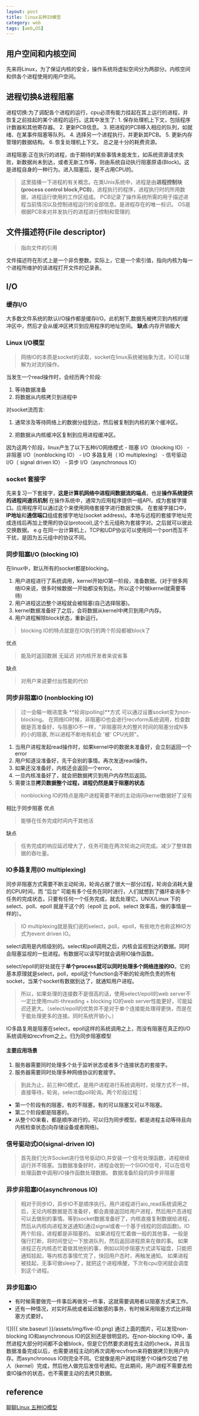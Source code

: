 ```yaml
---
layout: post
title: linux五种IO模型 
category: web
tags: [web,OS]
---
```

## 用户空间和内核空间
先来将Linux，为了保证内核的安全，操作系统将虚拟空间分为两部分。内核空间和供各个进程使用的用户空间。

## 进程切换&进程阻塞
进程切换:为了调配各个进程的运行，cpu必须有能力挂起在其上运行的进程，并恢复之前挂起的某个进程的运行。这其中发生了:
	1. 保存处理机上下文，包括程序计数器和其他寄存器。
	2. 更新PCB信息。
	3. 把进程的PCB移入相应的队列，如就绪、在某事件阻塞等队列。
	4. 选择另一个进程执行，并更新其PCB。
	5. 更新内存管理的数据结构。
	6. 恢复处理机上下文。
总之是十分的耗费资源。

进程阻塞:正在执行的进程，由于期待的某些事情未能发生，如系统资源请求失败，新数据尚未到达，或者无新工作等，则由系统自动执行阻塞原语(Block)。这是进程自身的一种行为。进入阻塞后，是不占用CPU的。

> 这里插播一下进程的有关概念。在类Unix系统中，进程是由**进程控制块(process control block,PCB)**，进程执行的程序，进程执行时的所用数据，进程运行使用的工作区组成。
PCB记录了操作系统所需的用于描述进程当前情况以及控制进程运行的全部信息。是进程存在的唯一标识。
OS是根据PCB来对并发执行的进程进行控制和管理的.

## 文件描述符(File descriptor)
> 指向文件的引用
 
文件描述符在形式上是一个非负整数。实际上，它是一个索引值，指向内核为每一个进程所维护的该进程打开文件的记录表。

## I/O
### 缓存I/O
大多数文件系统的默认I/O操作都是缓存I/O。此机制下,数据先被拷贝到内核的缓冲区中，然后才会从缓冲区拷贝到应用程序的地址空间。
**缺点**:内存开销极大

### Linux I/O模型
> 网络IO的本质是socket的读取，socket在linux系统被抽象为流，IO可以理解为对流的操作。

当发生一个read操作时，会经历两个阶段:
1. 等待数据准备
2. 将数据从内核拷贝到进程中

对socket流而言:
1. 通常涉及等待网络上的数据分组到达，然后被复制到内核的某个缓冲区。

2. 把数据从内核缓冲区复制到应用进程缓冲区。

因为这两个阶段，linux产生了以下五种I/O网络模式
	- 阻塞 I/O（blocking IO）
	- 非阻塞 I/O（nonblocking IO）
	- I/O 多路复用（ IO multiplexing）
	- 信号驱动 I/O（ signal driven IO）
	- 异步 I/O（asynchronous IO）

### socket 套接字
先来复习一下套接字，**这是计算机网络中进程间数据流的端点**，也是**操作系统提供的进程间通讯机制**
在操作系统中，通常为应用程序提供一组API，成为套接字接口。应用程序可以通过这个来使用网络套接字进行数据交换。
在套接字接口中，**IP地址**和**通信端口**组成套接字地址(socket address)。本地与远程的套接字地址完成连线后再加上使用的协议(protocol),这个五元组称为套接字对。之后就可以彼此交换数据。
e.g 在同一台计算机上，TCP和UDP协议可以使用同一个port而互不干扰，是因为五元组中的协议不同。

### 同步阻塞I/O (blocking IO)
在linux中，默认所有的socket都是blocking。
1. 用户进程进行了系统调用，kernel开始IO第一阶段，准备数据。(对于很多网络IO来说，很多时候数据一开始都没有到达。所以这个时候kernel就需要等待)
2. 用户进程这边整个进程就会被阻塞(自己选择阻塞)。
3. kernel数据准备好了之后，会将数据从kernel中拷贝到用户内存。
4. 用户进程解除block状态，重新运行。
> blocking IO的特点就是在IO执行的两个阶段都被block了

优点
> 能及时返回数据 无延迟
对内核开发者来说省事

缺点
> 对用户来说要付出性能的代价

### 同步非阻塞IO (nonblocking IO)
> 过一会瞄一眼进度条 **轮询(polling)**方式
可以通过设置socket变为non-blocking。
在网络IO时候，非阻塞IO也会进行recvform系统调用，检查数据是否准备好，与阻塞IO不一样，"非阻塞将大的整片时间的阻塞分成N多的小的阻塞, 所以进程不断地有机会 '被' CPU光顾"。
1. 当用户进程发起read操作时，如果kernel中的数据未准备好，会立刻返回一个error
2. 用户知道没准备好，先干会别的事情。再次发送read操作。
3. 如果还没准备好，内核还会返回一个error。
4. 一旦内核准备好了，就会把数据拷贝到用户内存然后返回。
5. 需要注意**拷贝数据整个过程，进程仍然是属于阻塞的状态**
> nonblocking IO的特点是用户进程需要不断的主动询问kernel数据好了没有

相比于同步阻塞	
优点 
> 能够在任务完成时间内干其他活

缺点
> 任务完成的响应延迟增大了，任务可能在两次轮询之间完成。减少了整体数据的吞吐量。

### IO多路复用(IO multiplexing)
同步非阻塞方式需要不断主动轮询，轮询占据了很大一部分过程，轮询会消耗大量的CPU时间，而 “后台” 可能有多个任务在同时进行，人们就想到了循环查询多个任务的完成状态，只要有任何一个任务完成，就去处理它。UNIX/Linux 下的 select、poll、epoll 就是干这个的（epoll 比 poll、select 效率高，做的事情是一样的）。
> IO multiplexing就是我们说的select，poll，epoll，有些地方也称这种IO方式为event driven IO。

select调用是内核级别的。select和poll调用之后，内核会监视到达的数据。同时会阻塞监视的一批进程。有数据可以读写时就会调用IO操作函数。

select/epoll的好处就在于**单个process就可以同时处理多个网络连接的IO**。它的基本原理就是select，poll，epoll这个function会不断的轮询所负责的所有socket，当某个socket有数据到达了，就通知用户进程。

> 所以，如果处理的连接数不是很高的话，使用select/epoll的web server不一定比使用multi-threading + blocking IO的web server性能更好，可能延迟还更大。（select/epoll的优势并不是对于单个连接能处理得更快，而是在于能处理更多的连接。同时系统开销小。）

IO多路复用是阻塞在select，epoll这样的系统调用之上，而没有阻塞在真正的I/O系统调用如recvfrom之上。归为同步阻塞模型

#### 主要应用场景
1. 服务器需要同时处理多个处于监听状态或者多个连接状态的套接字。
2. 服务器需要同时处理多种网络协议的套接字。

> 到此为止，前三种IO模式，是用户进程进行系统调用时，处理方式不一样。直接等待，轮询，select或poll轮询。两个阶段过程：
- 第一个阶段有的阻塞，有的不阻塞，有的可以阻塞又可以不阻塞。
- 第二个阶段都是阻塞的。
- 从整个IO来看，都是顺序进行的，可以归为同步模型。都是进程主动等待且向内核检查状态(向存储设备或者网络)。

### 信号驱动式IO(signal-driven IO)
> 首先我们允许Socket进行信号驱动IO,并安装一个信号处理函数，进程继续运行并不阻塞。当数据准备好时，进程会收到一个SIGIO信号，可以在信号处理函数中调用I/O操作函数处理数据。
数据准备阶段的异步非阻塞

### 异步非阻塞IO(asynchronous IO)
> 相对于同步IO，异步IO不是顺序执行。用户进程进行aio_read系统调用之后，无论内核数据是否准备好，都会直接返回给用户进程，然后用户态进程可以去做别的事情。等到socket数据准备好了，内核直接复制数据给进程，然后从内核向进程发送通知(通过signal或者一个基于线程的回调函数)。IO两个阶段，进程都是非阻塞的。
如果进程在忙着做一般的其他事，一般是强行打断，将时间登记一下放进队列，然后返回进程原来在做的事。
如果进程正在内核态忙着做其他别的事，例如以同步阻塞方式读写磁盘，只能把通知挂起，等内核态事情忙完了，快回用户态时，再触发通知。
如果进程被挂起，无事可做sleep了，就把这个进程唤醒，下次有cpu空闲就会调度到这个进程。

### 异步阻塞IO
- 有时候需要做完一件事后再做另一件事，这就需要调用者以阻塞方式来工作。
- 还有一种情况，对实时系统或者延迟敏感的事务，有时候采用阻塞方式比非阻塞方式要好。


![]({{ site.baseurl }}/assets/img/five-IO.png)
通过上面的图片，可以发现non-blocking IO和asynchronous IO的区别还是很明显的。在non-blocking IO中，虽然进程大部分时间都不会被block，但是它仍然要求进程去主动的check，并且当数据准备完成以后，也需要进程主动的再次调用recvfrom来将数据拷贝到用户内存。而asynchronous IO则完全不同。它就像是用户进程将整个IO操作交给了他人（kernel）完成，然后他人做完后发信号通知。在此期间，用户进程不需要去检查IO操作的状态，也不需要主动的去拷贝数据。

## reference
[聊聊Linux 五种IO模型](https://www.jianshu.com/p/486b0965c296)

